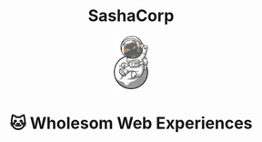 <h1 align="center">
  SashaCorp 
</h1>
<p align="center">
  <a href="https://www.sashacorp.dev">
    <img alt="SashaCorp" src="/src/images/landingsashacorp3.png" width="60" />
  </a>
</p>
<h1 align="center">
 🐱 Wholesom Web Experiences 
</h1>




